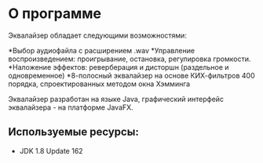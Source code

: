# О программе
Эквалайзер обладает следующими возможностями:

*Выбор аудиофайла с расширением .wav
*Управление воспроизведением: проигрывание, остановка, регулировка громкости.
*Наложение эффектов: реверберация и дисторшн (раздельное и одновременное)
*8-полосный эквалайзер на основе КИХ-фильтров 400 порядка, спроектированных методом окна Хэмминга

Эквалайзер разработан на языке Java, графический интерфейс эквалайзера - на платформе JavaFX.

Используемые ресурсы:
---------------------
* JDK 1.8 Update 162
